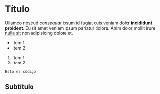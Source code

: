 # Título

Ullamco nostrud *consequat* ipsum id fugiat duis veniam dolor **incididunt proident**. Eu sit amet veniam ipsum pariatur dolore. Anim dolor mollit irure [nulla sit](https://www.google.com) non adipisicing dolore et.

* Item 1
* Item 2

1. Item 1
2. Item 2

```
Esto es código
```

## Subtítulo

